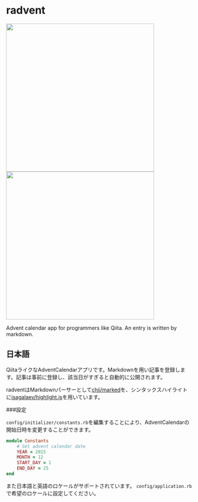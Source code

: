 radvent
=======

<a href="http://i.imgur.com/oRqAeo5.png"><img src="http://i.imgur.com/oRqAeo5.png"  width="400px" ></a>
<a href="http://i.imgur.com/aq5fCL5.png"><img src="http://i.imgur.com/aq5fCL5.png"  width="400px" ></a>

Advent calendar app for programmers like Qiita. An entry is written by markdown. 

日本語
-------

QiitaライクなAdventCalendarアプリです。Markdownを用い記事を登録します。記事は事前に登録し、該当日がすぎると自動的に公開されます。

radventはMarkdownパーサーとして[chjj/marked](https://github.com/chjj/marked)を、シンタックスハイライトに[isagalaev/highlight.js](https://github.com/isagalaev/highlight.js)を用いています。

###設定


`config/initializer/constants.rb`を編集することにより、AdventCalendarの開始日時を変更することができます。

```ruby:constants.rb
module Constants
    # Set advent calendar date
    YEAR = 2015
    MONTH = 12
    START_DAY = 1
    END_DAY = 25
end
```

また日本語と英語のロケールがサポートされています。
`config/application.rb`で希望のロケールに設定してください。
